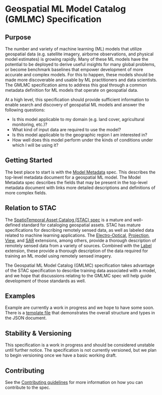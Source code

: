 # Geospatial ML Model Catalog \(GMLMC\) Specification

## Purpose

The number and variety of machine learning (ML) models that utilize geospatial data (e.g. satellite imagery, airborne 
observations, and physical model estimates) is growing rapidly. Many of these ML models have the potential to be 
deployed to derive useful insights for many global problems, or become benchmark baselines that empower development of 
more accurate and complex models. For this to happen, these models should be made more discoverable and usable by ML 
practitioners and data scientists. The GMLMC specification aims to address this goal through a common metadata 
definition for ML models that operate on geospatial data.

At a high level, this specification should provide sufficient information to enable search and discovery of geospatial 
ML models and answer the following questions:

* Is this model applicable to my domain (e.g. land cover, agricultural monitoring, etc.)?
* What kind of input data are required to use the model?
* Is this model applicable to the geographic region I am interested in?
* How well does this model perform under the kinds of conditions under which I will be using it?

## Getting Started

The best place to start is with the [Model Metadata](./model-metadata) spec. This describes the top-level metadata 
document for a geospatial ML model. The Model Metadata spec describes the fields that may be present in the top-level 
metadata document with links more detailed descriptions and definitions of more complex fields.

## Relation to STAC

The [SpatioTemporal Asset Catalog (STAC) spec](https://github.com/radiantearth/stac-spec) is a mature and well-defined 
standard for cataloging geospatial assets. STAC has mature specifications for describing remotely sensed data, as well 
as labeled data related to machine learning applications. The 
[Electro-Optical](https://github.com/stac-extensions/eo), 
[Projection](https://github.com/stac-extensions/projection), 
[View](https://github.com/stac-extensions/view), and
[SAR](https://github.com/stac-extensions/sar) extensions, among others, provide a thorough description of remotely 
sensed data from a variety of sources. Combined with the [Label](https://github.com/stac-extensions/label) extension, 
these provide a thorough description of the data required for training an ML model using remotely sensed imagery. 

The Geospatial ML Model Catalog (GMLMC) specification takes advantage of the STAC specification to describe training data 
associated with a model, and we hope that discussions relating to the GMLMC spec will help guide development of those 
standards as well.

## Examples

Example are currently a work in progress and we hope to have some soon. There is a [template
file](./examples/template.json) that demonstrates the overall structure and types in the JSON document.

## Stability & Versioning

This specification is a work in progress and should be considered unstable until further notice. The specification 
is not currently versioned, but we plan to begin versioning once we have a basic working draft.

## Contributing

See the [Contributing guidelines](./CONTRIBUTING.md) for more information on how you can contribute to the spec.
